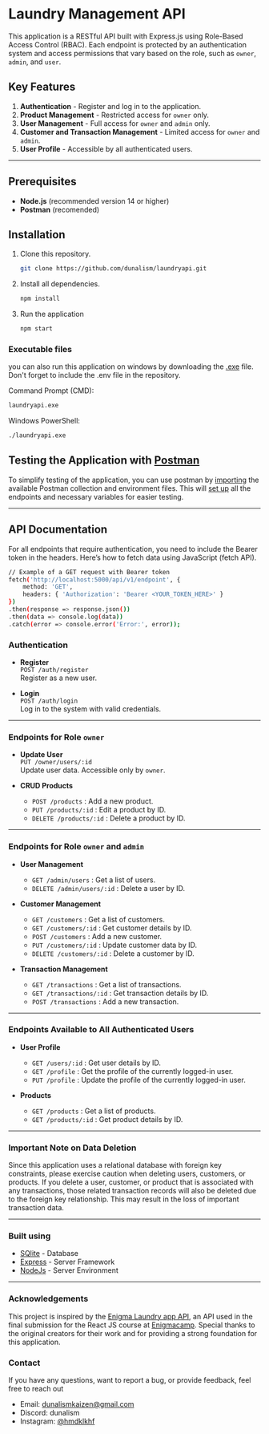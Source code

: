 # Laundry Management API

This application is a RESTful API built with Express.js using Role-Based Access Control (RBAC). Each endpoint is protected by an authentication system and access permissions that vary based on the role, such as `owner`, `admin`, and `user`.

## Key Features

1. **Authentication** - Register and log in to the application.
2. **Product Management** - Restricted access for `owner` only.
3. **User Management** - Full access for `owner` and `admin` only.
4. **Customer and Transaction Management** - Limited access for `owner` and `admin`.
5. **User Profile** - Accessible by all authenticated users.

---

## Prerequisites

- **Node.js** (recommended version 14 or higher)
- **Postman** (recomended)

## Installation

1. Clone this repository.
   ```bash
   git clone https://github.com/dunalism/laundryapi.git
   ```
2. Install all dependencies.
   ```bash
   npm install
   ```
3. Run the application
   ```bash
   npm start
   ```

### Executable files

you can also run this application on windows by downloading the [.exe](https://drive.google.com/file/d/1VRLbKiHix_NwAQihBDRidaHP4GfIL6_Y/view?usp=sharing) file. Don't forget to include the .env file in the repository.

Command Prompt (CMD):

```bash
laundryapi.exe
```

Windows PowerShell:

```bash
./laundryapi.exe
```

## Testing the Application with [Postman](https://www.postman.com/downloads/)

To simplify testing of the application, you can use postman by [importing](https://learning.postman.com/docs/getting-started/importing-and-exporting/importing-data/) the available Postman collection and environment files. This will [set up](https://learning.postman.com/docs/getting-started/basics/navigating-postman/#environment-selector-and-variables-pane) all the endpoints and necessary variables for easier testing.

---

## API Documentation

For all endpoints that require authentication, you need to include the Bearer token in the headers. Here’s how to fetch data using JavaScript (fetch API).

```bash
// Example of a GET request with Bearer token
fetch('http://localhost:5000/api/v1/endpoint', {
    method: 'GET',
    headers: { 'Authorization': 'Bearer <YOUR_TOKEN_HERE>' }
})
.then(response => response.json())
.then(data => console.log(data))
.catch(error => console.error('Error:', error));

```

### Authentication

- **Register**  
  `POST /auth/register`  
  Register as a new user.

- **Login**  
  `POST /auth/login`  
  Log in to the system with valid credentials.

---

### Endpoints for Role `owner`

- **Update User**  
  `PUT /owner/users/:id`  
  Update user data. Accessible only by `owner`.

- **CRUD Products**
  - `POST /products` : Add a new product.
  - `PUT /products/:id` : Edit a product by ID.
  - `DELETE /products/:id` : Delete a product by ID.

---

### Endpoints for Role `owner` and `admin`

- **User Management**

  - `GET /admin/users` : Get a list of users.
  - `DELETE /admin/users/:id` : Delete a user by ID.

- **Customer Management**

  - `GET /customers` : Get a list of customers.
  - `GET /customers/:id` : Get customer details by ID.
  - `POST /customers` : Add a new customer.
  - `PUT /customers/:id` : Update customer data by ID.
  - `DELETE /customers/:id` : Delete a customer by ID.

- **Transaction Management**
  - `GET /transactions` : Get a list of transactions.
  - `GET /transactions/:id` : Get transaction details by ID.
  - `POST /transactions` : Add a new transaction.

---

### Endpoints Available to All Authenticated Users

- **User Profile**

  - `GET /users/:id` : Get user details by ID.
  - `GET /profile` : Get the profile of the currently logged-in user.
  - `PUT /profile` : Update the profile of the currently logged-in user.

- **Products**
  - `GET /products` : Get a list of products.
  - `GET /products/:id` : Get product details by ID.

---

### Important Note on Data Deletion

Since this application uses a relational database with foreign key constraints, please exercise caution when deleting users, customers, or products. If you delete a user, customer, or product that is associated with any transactions, those related transaction records will also be deleted due to the foreign key relationship. This may result in the loss of important transaction data.

---

### Built using

- [SQlite](https://www.sqlite.org/) - Database
- [Express](https://expressjs.com/) - Server Framework
- [NodeJs](https://nodejs.org/en/) - Server Environment

---

### Acknowledgements

This project is inspired by the [Enigma Laundry app API](https://github.com/jutionck/enigma-laundry-app-with-slice), an API used in the final submission for the React JS course at [Enigmacamp](https://enigmacamp.com/). Special thanks to the original creators for their work and for providing a strong foundation for this application.

### Contact

If you have any questions, want to report a bug, or provide feedback, feel free to reach out

- Email: dunalismkaizen@gmail.com
- Discord: dunalism
- Instagram: [@hmdklkhf](https://www.instagram.com/hmdklkhf)
